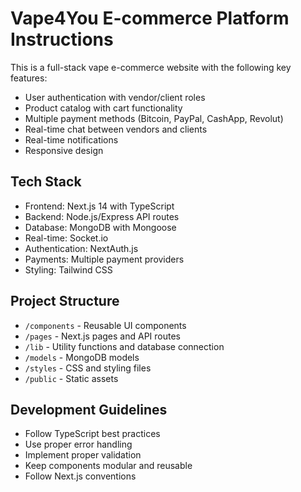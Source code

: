 <!-- Use this file to provide workspace-specific custom instructions to Copilot. For more details, visit https://code.visualstudio.com/docs/copilot/copilot-customization#_use-a-githubcopilotinstructionsmd-file -->

# Vape4You E-commerce Platform Instructions

This is a full-stack vape e-commerce website with the following key features:
- User authentication with vendor/client roles
- Product catalog with cart functionality
- Multiple payment methods (Bitcoin, PayPal, CashApp, Revolut)
- Real-time chat between vendors and clients
- Real-time notifications
- Responsive design

## Tech Stack
- Frontend: Next.js 14 with TypeScript
- Backend: Node.js/Express API routes
- Database: MongoDB with Mongoose
- Real-time: Socket.io
- Authentication: NextAuth.js
- Payments: Multiple payment providers
- Styling: Tailwind CSS

## Project Structure
- `/components` - Reusable UI components
- `/pages` - Next.js pages and API routes
- `/lib` - Utility functions and database connection
- `/models` - MongoDB models
- `/styles` - CSS and styling files
- `/public` - Static assets

## Development Guidelines
- Follow TypeScript best practices
- Use proper error handling
- Implement proper validation
- Keep components modular and reusable
- Follow Next.js conventions